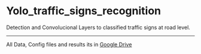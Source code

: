 # Yolo_traffic_signs_recognition

Detection and Convolucional Layers to classified traffic signs at road level.
 
 ---
 
 All Data, Config files and results its in [Google Drive](https://drive.google.com/drive/folders/1ZpPATSplmkozSvZJ83GBBFSPShIk-a2W?usp=sharing)
